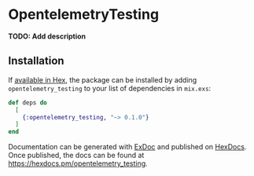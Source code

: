 # OpentelemetryTesting

**TODO: Add description**

## Installation

If [available in Hex](https://hex.pm/docs/publish), the package can be installed
by adding `opentelemetry_testing` to your list of dependencies in `mix.exs`:

```elixir
def deps do
  [
    {:opentelemetry_testing, "~> 0.1.0"}
  ]
end
```

Documentation can be generated with [ExDoc](https://github.com/elixir-lang/ex_doc)
and published on [HexDocs](https://hexdocs.pm). Once published, the docs can
be found at <https://hexdocs.pm/opentelemetry_testing>.

